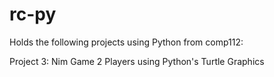 # rc-py
Holds the following projects using Python from comp112:

Project 3: Nim Game 2 Players using Python's Turtle Graphics
